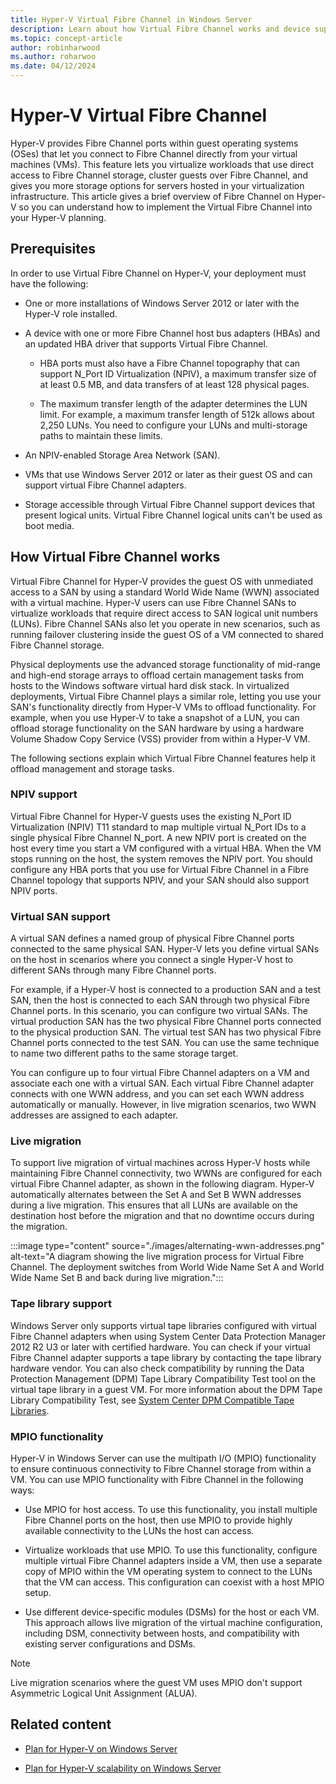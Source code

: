 ```yaml
---
title: Hyper-V Virtual Fibre Channel in Windows Server
description: Learn about how Virtual Fibre Channel works and device support in Hyper-V for Windows Server.
ms.topic: concept-article
author: robinharwood
ms.author: roharwoo
ms.date: 04/12/2024
---
```


# Hyper-V Virtual Fibre Channel

Hyper-V provides Fibre Channel ports within guest operating systems (OSes) that let you connect to Fibre Channel directly from your virtual machines (VMs). This feature lets you virtualize workloads that use direct access to Fibre Channel storage, cluster guests over Fibre Channel, and gives you more storage options for servers hosted in your virtualization infrastructure. This article gives a brief overview of Fibre Channel on Hyper-V so you can understand how to implement the Virtual Fibre Channel into your Hyper-V planning.

## Prerequisites

In order to use Virtual Fibre Channel on Hyper-V, your deployment must have the following:

- One or more installations of Windows Server 2012 or later with the Hyper-V role installed.

- A device with one or more Fibre Channel host bus adapters (HBAs) and an updated HBA driver that supports Virtual Fibre Channel.

  - HBA ports must also have a Fibre Channel topography that can support N_Port ID Virtualization (NPIV), a maximum transfer size of at least 0.5 MB, and data transfers of at least 128 physical pages.

  - The maximum transfer length of the adapter determines the LUN limit. For example, a maximum transfer length of 512k allows about 2,250 LUNs. You need to configure your LUNs and multi-storage paths to maintain these limits.

- An NPIV-enabled Storage Area Network (SAN).

- VMs that use Windows Server 2012 or later as their guest OS and can support virtual Fibre Channel adapters.

- Storage accessible through Virtual Fibre Channel support devices that present logical units. Virtual Fibre Channel logical units can't be used as boot media.

## How Virtual Fibre Channel works

Virtual Fibre Channel for Hyper-V provides the guest OS with unmediated access to a SAN by using a standard World Wide Name (WWN) associated with a virtual machine. Hyper-V users can use Fibre Channel SANs to virtualize workloads that require direct access to SAN logical unit numbers (LUNs). Fibre Channel SANs also let you operate in new scenarios, such as running failover clustering inside the guest OS of a VM connected to shared Fibre Channel storage.

Physical deployments use the advanced storage functionality of mid-range and high-end storage arrays to offload certain management tasks from hosts to the Windows software virtual hard disk stack. In virtualized deployments, Virtual Fibre Channel plays a similar role, letting you use your SAN's functionality directly from Hyper-V VMs to offload functionality. For example, when you use Hyper-V to take a snapshot of a LUN, you can offload storage functionality on the SAN hardware by using a hardware Volume Shadow Copy Service (VSS) provider from within a Hyper-V VM.

The following sections explain which Virtual Fibre Channel features help it offload management and storage tasks.

### NPIV support

Virtual Fibre Channel for Hyper-V guests uses the existing N_Port ID Virtualization (NPIV) T11 standard to map multiple virtual N_Port IDs to a single physical Fibre Channel N_port. A new NPIV port is created on the host every time you start a VM configured with a virtual HBA. When the VM stops running on the host, the system removes the NPIV port. You should configure any HBA ports that you use for Virtual Fibre Channel in a Fibre Channel topology that supports NPIV, and your SAN should also support NPIV ports.

### Virtual SAN support

A virtual SAN defines a named group of physical Fibre Channel ports connected to the same physical SAN. Hyper-V lets you define virtual SANs on the host in scenarios where you connect a single Hyper-V host to different SANs through many Fibre Channel ports.

For example, if a Hyper-V host is connected to a production SAN and a test SAN, then the host is connected to each SAN through two physical Fibre Channel ports. In this scenario, you can configure two virtual SANs. The virtual production SAN has the two physical Fibre Channel ports connected to the physical production SAN. The virtual test SAN has two physical Fibre Channel ports connected to the test SAN. You can use the same technique to name two different paths to the same storage target.

You can configure up to four virtual Fibre Channel adapters on a VM and associate each one with a virtual SAN. Each virtual Fibre Channel adapter connects with one WWN address, and you can set each WWN address automatically or manually. However, in live migration scenarios, two WWN addresses are assigned to each adapter.

### Live migration

To support live migration of virtual machines across Hyper-V hosts while maintaining Fibre Channel connectivity, two WWNs are configured for each virtual Fibre Channel adapter, as shown in the following diagram. Hyper-V automatically alternates between the Set A and Set B WWN addresses during a live migration. This ensures that all LUNs are available on the destination host before the migration and that no downtime occurs during the migration.

:::image type="content" source="./images/alternating-wwn-addresses.png" alt-text="A diagram showing the live migration process for Virtual Fibre Channel. The deployment switches from World Wide Name Set A and World Wide Name Set B and back during live migration.":::

### Tape library support

Windows Server only supports virtual tape libraries configured with virtual Fibre Channel adapters when using System Center Data Protection Manager 2012 R2 U3 or later with certified hardware. You can check if your virtual Fibre Channel adapter supports a tape library by contacting the tape library hardware vendor. You can also check compatibility by running the Data Protection Management (DPM) Tape Library Compatibility Test tool on the virtual tape library in a guest VM. For more information about the DPM Tape Library Compatibility Test, see [System Center DPM Compatible Tape Libraries](/system-center/dpm/dpm-compatible-tape-libraries).

### MPIO functionality

Hyper-V in Windows Server can use the multipath I/O (MPIO) functionality to ensure continuous connectivity to Fibre Channel storage from within a VM. You can use MPIO functionality with Fibre Channel in the following ways:

- Use MPIO for host access. To use this functionality, you install multiple Fibre Channel ports on the host, then use MPIO to provide highly available connectivity to the LUNs the host can access.

- Virtualize workloads that use MPIO. To use this functionality, configure multiple virtual Fibre Channel adapters inside a VM, then use a separate copy of MPIO within the VM operating system to connect to the LUNs that the VM can access. This configuration can coexist with a host MPIO setup.

- Use different device-specific modules (DSMs) for the host or each VM. This approach allows live migration of the virtual machine configuration, including DSM, connectivity between hosts, and compatibility with existing server configurations and DSMs.

>[!NOTE]
>Live migration scenarios where the guest VM uses MPIO don't support Asymmetric Logical Unit Assignment (ALUA).

## Related content

- [Plan for Hyper-V on Windows Server](Plan-Hyper-V-on-Windows-Server.md)

- [Plan for Hyper-V scalability on Windows Server](../maximum-scale-limits.md)
